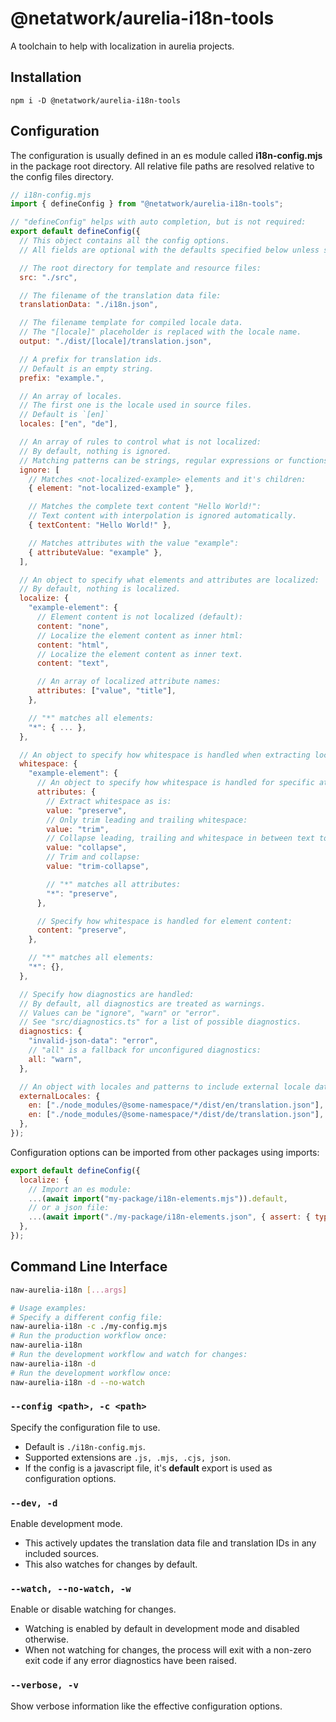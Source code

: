 # @netatwork/aurelia-i18n-tools
A toolchain to help with localization in aurelia projects.

## Installation
```shell
npm i -D @netatwork/aurelia-i18n-tools
```

## Configuration
The configuration is usually defined in an es module called **i18n-config.mjs** in the package root directory. All relative file paths are resolved relative to the config files directory.
```js
// i18n-config.mjs
import { defineConfig } from "@netatwork/aurelia-i18n-tools";

// "defineConfig" helps with auto completion, but is not required:
export default defineConfig({
  // This object contains all the config options.
  // All fields are optional with the defaults specified below unless specified otherwise.

  // The root directory for template and resource files:
  src: "./src",

  // The filename of the translation data file:
  translationData: "./i18n.json",

  // The filename template for compiled locale data.
  // The "[locale]" placeholder is replaced with the locale name.
  output: "./dist/[locale]/translation.json",

  // A prefix for translation ids.
  // Default is an empty string.
  prefix: "example.",

  // An array of locales.
  // The first one is the locale used in source files.
  // Default is `[en]`
  locales: ["en", "de"],

  // An array of rules to control what is not localized:
  // By default, nothing is ignored.
  // Matching patterns can be strings, regular expressions or functions.
  ignore: [
    // Matches <not-localized-example> elements and it's children:
    { element: "not-localized-example" },

    // Matches the complete text content "Hello World!":
    // Text content with interpolation is ignored automatically.
    { textContent: "Hello World!" },

    // Matches attributes with the value "example":
    { attributeValue: "example" },
  ],

  // An object to specify what elements and attributes are localized:
  // By default, nothing is localized.
  localize: {
    "example-element": {
      // Element content is not localized (default):
      content: "none",
      // Localize the element content as inner html:
      content: "html",
      // Localize the element content as inner text.
      content: "text",

      // An array of localized attribute names:
      attributes: ["value", "title"],
    },

    // "*" matches all elements:
    "*": { ... },
  },

  // An object to specify how whitespace is handled when extracting localized fragments:
  whitespace: {
    "example-element": {
      // An object to specify how whitespace is handled for specific attributes:
      attributes: {
        // Extract whitespace as is:
        value: "preserve",
        // Only trim leading and trailing whitespace:
        value: "trim",
        // Collapse leading, trailing and whitespace in between text to a single space:
        value: "collapse",
        // Trim and collapse:
        value: "trim-collapse",

        // "*" matches all attributes:
        "*": "preserve",
      },

      // Specify how whitespace is handled for element content:
      content: "preserve",
    },

    // "*" matches all elements:
    "*": {},
  },

  // Specify how diagnostics are handled:
  // By default, all diagnostics are treated as warnings.
  // Values can be "ignore", "warn" or "error".
  // See "src/diagnostics.ts" for a list of possible diagnostics.
  diagnostics: {
    "invalid-json-data": "error",
    // "all" is a fallback for unconfigured diagnostics:
    all: "warn",
  },

  // An object with locales and patterns to include external locale data:
  externalLocales: {
    en: ["./node_modules/@some-namespace/*/dist/en/translation.json"],
    en: ["./node_modules/@some-namespace/*/dist/de/translation.json"],
  },
});
```

Configuration options can be imported from other packages using imports:
```js
export default defineConfig({
  localize: {
    // Import an es module:
    ...(await import("my-package/i18n-elements.mjs")).default,
    // or a json file:
    ...(await import("./my-package/i18n-elements.json", { assert: { type: "json" } })),
  },
});
```

## Command Line Interface
```bash
naw-aurelia-i18n [...args]

# Usage examples:
# Specify a different config file:
naw-aurelia-i18n -c ./my-config.mjs
# Run the production workflow once:
naw-aurelia-i18n
# Run the development workflow and watch for changes:
naw-aurelia-i18n -d
# Run the development workflow once:
naw-aurelia-i18n -d --no-watch
```

### `--config <path>, -c <path>`
Specify the configuration file to use.
+ Default is `./i18n-config.mjs`.
+ Supported extensions are `.js, .mjs, .cjs, json`.
+ If the config is a javascript file, it's **default** export is used as configuration options.

### `--dev, -d`
Enable development mode.
+ This actively updates the translation data file and translation IDs in any included sources.
+ This also watches for changes by default.

### `--watch, --no-watch, -w`
Enable or disable watching for changes.
+ Watching is enabled by default in development mode and disabled otherwise.
+ When not watching for changes, the process will exit with a non-zero exit code if any error diagnostics have been raised.

### `--verbose, -v`
Show verbose information like the effective configuration options.
